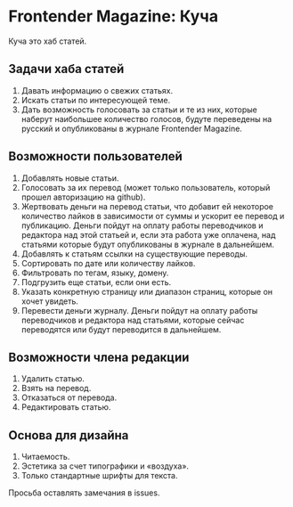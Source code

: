 # Frontender Magazine: Куча

Куча это хаб статей. 

## Задачи хаба статей

1. Давать информацию о свежих статьях.
2. Искать статьи по интересующей теме.
3. Дать возможность голосовать за статьи и те из них, которые наберут наибольшее количество голосов, будуте переведены на русский и опубликованы в журнале Frontender Magazine.


## Возможности пользователей

1. Добавлять новые статьи.
2. Голосовать за их перевод (может только пользователь, который прошел авторизацию на github).
3. Жертвовать деньги на перевод статьи, что добавит ей некоторое количество лайков в зависимости от суммы и ускорит ее перевод и публикацию. Деньги пойдут на оплату работы переводчиков и редактора над этой статьей и, если эта работа уже оплачена, над статьями которые будут опубликованы в журнале в дальнейшем.
3. Добавлять к статьям ссылки на существующие переводы.
4. Cортировать по дате или количеству лайков.
5. Фильтровать по тегам, языку, домену.
6. Подгрузить еще статьи, если они есть.
7. Указать конкретную страницу или диапазон страниц, которые он хочет увидеть.
8. Перевести деньги журналу. Деньги пойдут на оплату работы переводчиков и редактора над статьями, которые сейчас переводятся или будут переводится в дальнейшем.


## Возможности члена редакции

1. Удалить статью.
2. Взять на перевод.
3. Отказаться от перевода.
4. Редактировать статью.


## Основа для дизайна

1. Читаемость.
2. Эстетика за счет типографики и «воздуха».
3. Только стандартные шрифты для текста.

Просьба оставлять замечания в issues.